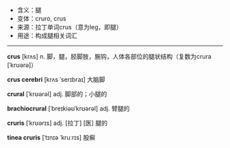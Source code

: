 - <span class="definition">含义：腿</span>
- <span class="definition">变体：cruro, crus</span>
- <span class="definition">来源：拉丁单词crus（意为leg，即腿）</span>
- <span class="definition">用途：构成腿相关词汇</span>


---


<span class="vocabulary">**crus**</span> [krʌs] n. 脚，腿，胫脚肢，腕钩，人体各部位的腿状结构（复数为crura [ˈkrʊərə]）

<span class="vocabulary">**crus cerebri**</span> [krʌs ˈserɪbraɪ] 大脑脚

<span class="vocabulary">**crural**</span> [ˈkrʊərəl] adj. 脚部的；小腿的

<span class="vocabulary">**brachiocrural**</span> [ˈbreɪkiəʊˈkrʊərəl] adj. 臂腿的

<span class="vocabulary">**cruris**</span> [ˈkrʊərɪs] adj. [拉丁] [医] 腿的

<span class="vocabulary">**tinea cruris**</span> [ˈtɪnɪə ˈkruːrɪs] 股癣
